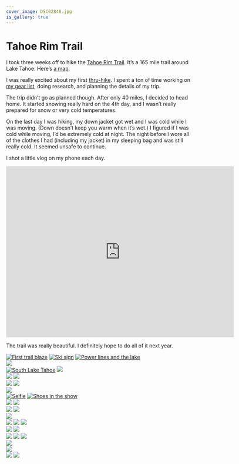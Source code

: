 ```yaml
---
cover_image: DSC02848.jpg
is_gallery: true
---
```


# Tahoe Rim Trail

I took three weeks off to hike the [Tahoe Rim Trail](https://tahoerimtrail.org). It’s a 165 mile trail around Lake Tahoe. Here’s [a map](https://trta.maps.arcgis.com/apps/View/index.html?appid=ef4b7fb55a9a43f988a3cff59a3510e7).

I was really excited about my first [thru-hike](https://en.wikipedia.org/wiki/Thru-hiking). I spent a ton of time working on [my gear list](https://lighterpack.com/r/y1k36y), doing research, and planning the details of my trip.

The trip didn’t go as planned though. After only 40 miles, I decided to head home. It started snowing really hard on the 4th day, and I wasn’t really prepared for snow or very cold temperatures.

On the last day I was hiking, my down jacket got wet and I was cold while I was moving. (Down doesn’t keep you warm when it’s wet.) I figured if I was cold while moving, I’d be extremely cold at night. The night before I wore all of the clothes I had (including my jacket) in my sleeping bag and was still really cold. It seemed unsafe to continue.

I shot a little vlog on my phone each day.

<div class="video youtube"><iframe width="620" height="465" src="https://www.youtube.com/embed/MtwgJfnixx4" frameborder="0" allow="accelerometer; autoplay; encrypted-media; gyroscope; picture-in-picture" allowfullscreen></iframe></div>

The trail was really beautiful. I definitely hope to do all of it next year.

<div class="gallery gallery-bottom">
  <div class="gallery gallery-row3">
    <a href="DSC02791.jpg"><img src="DSC02791.jpg" alt="First trail blaze"></a>
    <a href="DSC02793.jpg"><img src="DSC02793.jpg" alt="Ski sign"></a>
    <a href="DSC02794.jpg"><img src="DSC02794.jpg" alt="Power lines and the lake"></a>
  </div>
  <div class="gallery gallery-hero">
    <a href="DSC02796.jpg"><img src="DSC02796.jpg"></a>
  </div>
  <div class="gallery gallery-row2">
    <a href="DSC02800.jpg"><img src="DSC02800.jpg" alt="South Lake Tahoe"></a>
    <a href="DSC02801.jpg"><img src="DSC02801.jpg"></a>
  </div>
  <div class="gallery gallery-row2">
    <a href="DSC02803.jpg"><img src="DSC02803.jpg"></a>
    <a href="DSC02807.jpg"><img src="DSC02807.jpg"></a>
  </div>
  <div class="gallery gallery-row2">
    <a href="DSC02808.jpg"><img src="DSC02808.jpg"></a>
    <a href="DSC02810.jpg"><img src="DSC02810.jpg"></a>
  </div>
  <div class="gallery gallery-hero">
    <a href="DSC02814.jpg"><img src="DSC02814.jpg"></a>
  </div>
  <div class="gallery gallery-row2">
    <a href="DSC02815.jpg"><img src="DSC02815.jpg" alt="Selfie"></a>
    <a href="DSC02826.jpg"><img src="DSC02826.jpg" alt="Shoes in the show"></a>
  </div>
  <div class="gallery gallery-row2">
    <a href="DSC02818.jpg"><img src="DSC02818.jpg"></a>
    <a href="DSC02819.jpg"><img src="DSC02819.jpg"></a>
  </div>
  <div class="gallery gallery-row2">
    <a href="DSC02821.jpg"><img src="DSC02821.jpg"></a>
    <a href="DSC02827.jpg"><img src="DSC02827.jpg"></a>
  </div>
  <div class="gallery gallery-hero">
    <a href="DSC02829.jpg"><img src="DSC02829.jpg"></a>
  </div>
  <div class="gallery gallery-row3">
    <a href="DSC02830.jpg"><img src="DSC02830.jpg"></a>
    <a href="DSC02832.jpg"><img src="DSC02832.jpg"></a>
    <a href="DSC02835.jpg"><img src="DSC02835.jpg"></a>
  </div>
  <div class="gallery gallery-row2">
    <a href="DSC02836.jpg"><img src="DSC02836.jpg"></a>
    <a href="DSC02839.jpg"><img src="DSC02839.jpg"></a>
  </div>
  <div class="gallery gallery-row3">
    <a href="DSC02844.jpg"><img src="DSC02844.jpg"></a>
    <a href="DSC02853.jpg"><img src="DSC02853.jpg"></a>
    <a href="DSC02854.jpg"><img src="DSC02854.jpg"></a>
  </div>
  <div class="gallery gallery-hero">
    <a href="DSC02848.jpg"><img src="DSC02848.jpg"></a>
  </div>
  <div class="gallery gallery-hero">
    <a href="DSC02855.jpg"><img src="DSC02855.jpg"></a>
  </div>
  <div class="gallery gallery-row2">
    <a href="DSC02856.jpg"><img src="DSC02856.jpg"></a>
    <a href="DSC02859.jpg"><img src="DSC02859.jpg"></a>
  </div>
</div>
